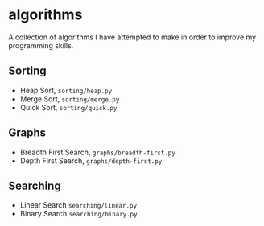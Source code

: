 # algorithms

A collection of algorithms I have attempted to make in order to improve my programming skills.

## Sorting

+ Heap Sort, `sorting/heap.py`
+ Merge Sort, `sorting/merge.py`
+ Quick Sort, `sorting/quick.py`

## Graphs

+ Breadth First Search, `graphs/breadth-first.py`
+ Depth First Search, `graphs/depth-first.py`

## Searching

+ Linear Search `searching/linear.py`
+ Binary Search `searching/binary.py`